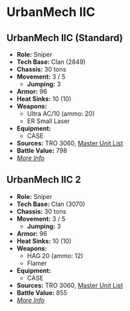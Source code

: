 # UrbanMech IIC
## UrbanMech IIC (Standard)
- **Role:** Sniper
- **Tech Base:** Clan (2849)
- **Chassis:** 30 tons
- **Movement:** 3 / 5
  - **Jumping:** 3
- **Armor:** 96
- **Heat Sinks:** 10 (10)
- **Weapons:**
  - Ultra AC/10 (ammo: 20)
  - ER Small Laser
- **Equipment:**
  - CASE
- **Sources:** TRO 3060, [Master Unit List](http://masterunitlist.info/Unit/Details/3361/urbanmech-iic-standard)
- **Battle Value:** 798
- [*More Info*](urbanmech_iic/urbanmech_iic_standard.md)

## UrbanMech IIC 2
- **Role:** Sniper
- **Tech Base:** Clan (3070)
- **Chassis:** 30 tons
- **Movement:** 3 / 5
  - **Jumping:** 3
- **Armor:** 96
- **Heat Sinks:** 10 (10)
- **Weapons:**
  - HAG 20 (ammo: 12)
  - Flamer
- **Equipment:**
  - CASE
- **Sources:** TRO 3060, [Master Unit List](http://masterunitlist.info/Unit/Details/3362/urbanmech-iic-2)
- **Battle Value:** 855
- [*More Info*](urbanmech_iic/urbanmech_iic_2.md)

